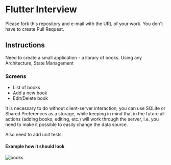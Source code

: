 # Flutter Interview

Please fork this repository and e-mail with the URL of your work. You don't have to create Pull Request.

## Instructions
Need to create a small application - a library of books.
Using any Architecture, State Management

### Screens
 - List of books
 - Add a new book
 - Edit/Delete book

It is necessary to do without client-server interaction, you can use SQLite or Shared Preferences as a storage, while keeping in mind that in the future all actions (adding books, editing, etc.) will work through the server, i.e. you need to make it possible to easily change the data source.

Also need to add unit tests.

#### Example how it should look
![books](https://user-images.githubusercontent.com/69201554/93488470-12980600-f90f-11ea-92a3-2c17e6b1658a.gif)
